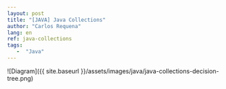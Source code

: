 ```yaml
---
layout: post
title: "[JAVA] Java Collections"
author: "Carlos Requena"
lang: en
ref: java-collections
tags:
   -  "Java" 
---
```


![Diagram]({{ site.baseurl }}/assets/images/java/java-collections-decision-tree.png)
